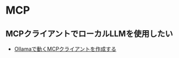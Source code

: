 # MCP

## MCPクライアントでローカルLLMを使用したい

- [Ollamaで動くMCPクライアントを作成する](https://qiita.com/mkuwan/items/07a34f30f4926d09017a)
